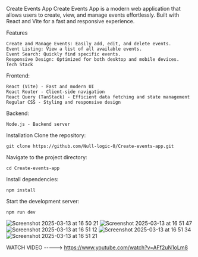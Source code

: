 Create Events App
Create Events App is a modern web application that allows users to create, view, and manage events effortlessly. Built with React and Vite for a fast and responsive experience.

Features

    Create and Manage Events: Easily add, edit, and delete events.
    Event Listing: View a list of all available events.
    Event Search: Quickly find specific events.
    Responsive Design: Optimized for both desktop and mobile devices.
    Tech Stack
Frontend:

    React (Vite) - Fast and modern UI
    React Router - Client-side navigation
    React Query (TanStack) - Efficient data fetching and state management
    Regular CSS - Styling and responsive design

    
Backend:

    Node.js - Backend server
    
Installation
Clone the repository:

    git clone https://github.com/Null-logic-0/Create-events-app.git
Navigate to the project directory:

    cd Create-events-app
Install dependencies:

    npm install
Start the development server:

    npm run dev


    
![Screenshot 2025-03-13 at 16 50 21](https://github.com/user-attachments/assets/39f956b5-ba52-4622-b645-e0bd09ef4d34)
![Screenshot 2025-03-13 at 16 51 47](https://github.com/user-attachments/assets/d3966974-b623-49f9-9298-dd909cbcd4f0)
![Screenshot 2025-03-13 at 16 51 12](https://github.com/user-attachments/assets/1ff1bc23-3ecf-4975-ae35-05e68aa7477f)
![Screenshot 2025-03-13 at 16 51 34](https://github.com/user-attachments/assets/36187723-f65a-4733-9529-e6996c085cfa)
![Screenshot 2025-03-13 at 16 51 21](https://github.com/user-attachments/assets/0c94c26c-2dd2-4096-bd1e-bc0931d0f15c)

WATCH VIDEO ----->
https://www.youtube.com/watch?v=AFf2uN1oLm8

